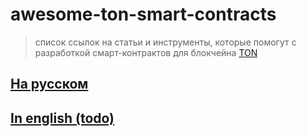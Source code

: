 # awesome-ton-smart-contracts

> список ссылок на статьи и инструменты, которые помогут с разработкой смарт-контрактов для блокчейна [TON](https://ton.org)

## [На русском](https://github.com/DKeysil/awesome-ton-smart-contracts/wiki#ru)

## [In english (todo)](https://github.com/DKeysil/awesome-ton-smart-contracts/wiki#en---todo)
